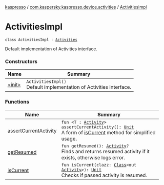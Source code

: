 [kaspresso](../../index.md) / [com.kaspersky.kaspresso.device.activities](../index.md) / [ActivitiesImpl](./index.md)

# ActivitiesImpl

`class ActivitiesImpl : `[`Activities`](../-activities/index.md)

Default implementation of Activities interface.

### Constructors

| Name | Summary |
|---|---|
| [&lt;init&gt;](-init-.md) | `ActivitiesImpl()`<br>Default implementation of Activities interface. |

### Functions

| Name | Summary |
|---|---|
| [assertCurrentActivity](assert-current-activity.md) | `fun <T : `[`Activity`](https://developer.android.com/reference/android/app/Activity.html)`> assertCurrentActivity(): `[`Unit`](https://kotlinlang.org/api/latest/jvm/stdlib/kotlin/-unit/index.html)<br>A form of [isCurrent](is-current.md) method for simplified usage. |
| [getResumed](get-resumed.md) | `fun getResumed(): `[`Activity`](https://developer.android.com/reference/android/app/Activity.html)`?`<br>Finds and returns resumed activity if it exists, otherwise logs error. |
| [isCurrent](is-current.md) | `fun isCurrent(clazz: `[`Class`](https://developer.android.com/reference/java/lang/Class.html)`<out `[`Activity`](https://developer.android.com/reference/android/app/Activity.html)`>): `[`Unit`](https://kotlinlang.org/api/latest/jvm/stdlib/kotlin/-unit/index.html)<br>Checks if passed activity is resumed. |

